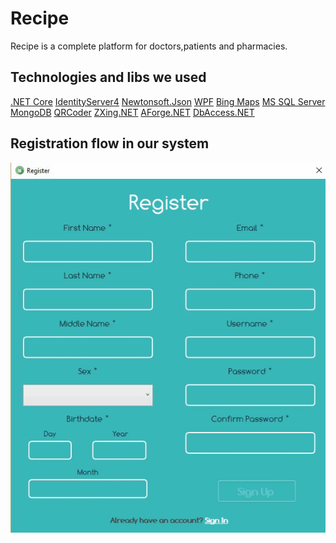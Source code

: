 # Recipe
Recipe is a complete platform for doctors,patients and pharmacies.

## Technologies and libs we used
<a href="https://github.com/dotnet/core">.NET Core</a>
<a href="https://github.com/IdentityServer/IdentityServer4">IdentityServer4<a>
<a href="https://github.com/JamesNK/Newtonsoft.Json">Newtonsoft.Json<a>
<a href="https://github.com/Microsoft/WPF-Samples">WPF</a>
<a href="https://www.bing.com/maps">Bing Maps</a>
<a href="https://www.microsoft.com/en-us/sql-server/sql-server-2017">MS SQL Server</a>
<a href="https://github.com/mongodb/mongo">MongoDB</a>
<a href="https://github.com/codebude/QRCoder">QRCoder</a>
<a href="https://github.com/micjahn/ZXing.Net">ZXing.NET</a>
<a href="https://github.com/andrewkirillov/AForge.NET">AForge.NET</a>
<a href="https://github.com/amirkhaniansev/DbAccess.NET">DbAccess.NET</a>

## Registration flow in our system

![Alt Text](https://github.com/DanielyanAndranik/Recipe/blob/master/docs/UI/sign-up-flow.gif)
